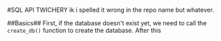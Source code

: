 #SQL API TWICHERY
ik i spelled it wrong in the repo name but whatever.

##Basics##
First, if the database doesn't exist yet, we need to call the ```create_db()``` function to create the database.
After this 

